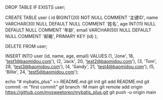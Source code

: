 DROP TABLE IF EXISTS user;

CREATE TABLE user
(
id BIGINT(20) NOT NULL COMMENT '主键ID',
name VARCHAR(30) NULL DEFAULT NULL COMMENT '姓名',
age INT(11) NULL DEFAULT NULL COMMENT '年龄',
email VARCHAR(50) NULL DEFAULT NULL COMMENT '邮箱',
PRIMARY KEY (id)
);


DELETE FROM user;

INSERT INTO user (id, name, age, email) VALUES
(1, 'Jone', 18, 'test1@baomidou.com'),
(2, 'Jack', 20, 'test2@baomidou.com'),
(3, 'Tom', 28, 'test3@baomidou.com'),
(4, 'Sandy', 21, 'test4@baomidou.com'),
(5, 'Billie', 24, 'test5@baomidou.com');


echo "# mybatis_plus" >> README.md
git init
git add README.md
git commit -m "first commit"
git branch -M main
git remote add origin https://github.com/mysweetoreo/mybatis_plus.git
git push -u origin main